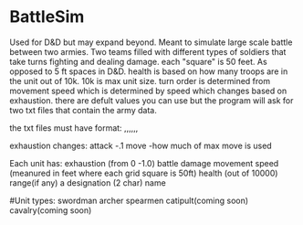 # BattleSim
Used for D&D but may expand beyond. Meant to simulate large scale battle between two armies. Two teams filled with different types of soldiers that take turns fighting and dealing damage. 
each "square" is 50 feet. As opposed to 5 ft spaces in D&D. health is based on how many troops are in the unit out of 10k. 10k is max unit size.
turn order is determined from movement speed which is determined by speed which changes based on exhaustion. there are defult values you can use but the program will ask for two txt files that contain the army data.

the txt files must have format: 
<Type>,<health>,<exhaustion>,<name>,<designation>,<x position>,<y position>

exhaustion changes:
attack -.1
move -how much of max move is used

Each unit has:
exhaustion (from 0 -1.0)
battle damage 
movement speed (meanured in feet where each grid square is 50ft)
health (out of 10000)
range(if any)
a designation (2 char)
name

#Unit types:
swordman
archer
spearmen
catipult(coming soon)
cavalry(coming soon)



